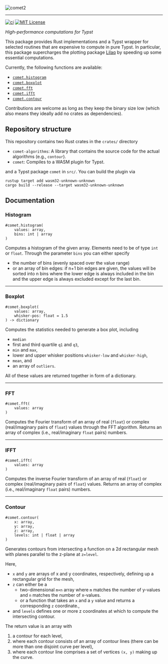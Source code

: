 ![comet2](https://github.com/user-attachments/assets/a45f2579-8e91-43ab-9ca0-e79e46ddb121)

---

<!-- [![Typst Package](https://img.shields.io/badge/dynamic/toml?url=https%3A%2F%2Fraw.githubusercontent.com%2FMc-Zen%2Fcomet%2Fv0.4.0%2Ftypst.toml&query=%24.package.version&prefix=v&logo=typst&label=package&color=239DAD)](https://typst.app/universe/package/comet) -->
[![ci](https://github.com/Mc-Zen/comet/actions/workflows/ci.yml/badge.svg)](https://github.com/Mc-Zen/comet/actions/workflows/ci.yml)
[![MIT License](https://img.shields.io/badge/license-MIT-blue)](https://github.com/Mc-Zen/comet/blob/main/LICENSE)


_High-performance computations for Typst_


This package provides Rust implementations and a Typst wrapper for selected routines that are expensive to compute in pure Typst. 
In particular, this package supercharges the plotting package [Lilaq](https://lilaq.org/) by speeding up some essential computations. 


Currently, the following functions are available:
- [`comet.histogram`](#histogram)
- [`comet.boxplot`](#boxplot)
- [`comet.fft`](#fft)
- [`comet.ifft`](#ifft)
- [`comet.contour`](#contour)

Contributions are welcome as long as they keep the binary size low (which also means they ideally add no crates as dependencies). 

## Repository structure

This repository contains two Rust crates in the `crates/` directory
- `comet-algorithms`: A library that contains the source code for the actual algorithms (e.g., `contour`). 
- `comet`: Compiles to a WASM plugin for Typst. 

and a Typst package `comet` in `src/`. You can build the plugin via
```
rustup target add wasm32-unknown-unknown
cargo build --release --target wasm32-unknown-unknown
```


## Documentation


### Histogram
```typ
#comet.histogram(
    values: array,
    bins: int | array
)
```
Computes a histogram of the given array. Elements need to be of type `int` or `float`. Through the parameter `bins` you can either specify 
- the number of bins (evenly spaced over the value range) 
- or an array of bin edges: if n+1 bin edges are given, the values will be sorted into n bins where the lower edge is always included in the bin and the upper edge is always excluded except for the last bin. 


---
### Boxplot
```typ
#comet.boxplot(
    values: array,
    whisker-pos: float = 1.5
) -> dictionary
```
Computes the statistics needed to generate a box plot, including
- `median`
- first and third quartile `q1` and `q3`,
- `min` and `max`,
- lower and upper whisker positions `whisker-low` and `whisker-high`,
- `mean`, and
- an array of `outliers`. 

All of these values are returned together in form of a dictionary. 



---
### FFT
```typ
#comet.fft(
    values: array
)
```
Computes the Fourier transform of an array of real (`float`) or complex (real/imaginary pairs of `float`) values through the FFT algorithm. Returns an array of complex (i.e., real/imaginary `float` pairs) numbers. 

---
### IFFT
```typ
#comet.ifft(
    values: array
)
```
Computes the inverse Fourier transform of an array of real (`float`) or complex (real/imaginary pairs of `float`) values. Returns an array of complex (i.e., real/imaginary `float` pairs) numbers. 

---
### Contour
```typ
#comet.contour(
    x: array,
    y: array,
    z: array,
    levels: int | float | array
)
```
Generates contours from intersecting a function on a 2d rectangular mesh
with planes parallel to the z-plane at `z=level`.

Here, 
- `x` and `y` are arrays of x and y coordinates, respectively, defining up a rectangular grid for the mesh, 
- `z` can either be a 
    - two-dimensional `m×n` array where `m` matches the number of y-values
    and `n` matches the number of x-values. 
    - or a function that takes an `x` and a `y` value and returns a 
    corresponding `z` coordinate.,
- and `levels` defines one or more z coordinates at which to compute the intersecting contour. 

The return value is an array with
1. a contour for each level, 
2. where each contour consists of an array of contour lines (there can be more 
   than one disjoint curve per level), 
3. where each contour line comprises a set of vertices `(x, y)` making up the curve. 

